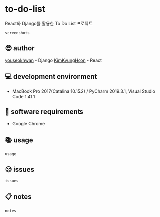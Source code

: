 # to-do-list

React와 Django를 활용한 To Do List 프로젝트

~~~
screenshots
~~~

## 😎 author

[youseokhwan](https://github.com/youseokhwan) - Django
[KimKyungHoon](https://github.com/hoonkk) - React

## 💻 development environment

- MacBook Pro 2017(Catalina 10.15.2) / PyCharm 2019.3.1, Visual Studio Code 1.41.1

## 📀 software requirements

- Google Chrome

## 📚 usage

~~~
usage
~~~

## 😥 issues

~~~
issues
~~~

## 📋 notes

~~~
notes
~~~
